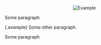 <div style="text-align:center;">
<img src="https://example.com/image.jpg" alt="Example" />
<!-- Some <strong>comment</strong> here -->
</div>

Some paragraph <!-- with a comment -->

<!--
A multiline
comment.
-->

{.example}
Some other paragraph.

Some paragraph<!-- with a comment -->
